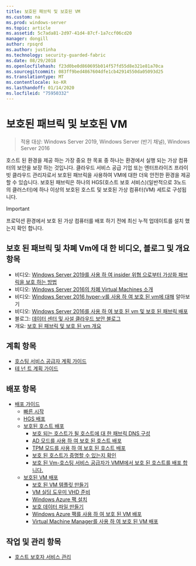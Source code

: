 ```yaml
---
title: 보호된 패브릭 및 보호된 VM
ms.custom: na
ms.prod: windows-server
ms.topic: article
ms.assetid: 5c7ada81-2d97-41d4-87cf-1a7ccf06cd20
manager: dongill
author: rpsqrd
ms.author: justinha
ms.technology: security-guarded-fabric
ms.date: 08/29/2018
ms.openlocfilehash: f23d0be0d860695b014f57fd55d8e321e81a70ca
ms.sourcegitcommit: 083ff9bed4867604dfe1cb42914550da05093d25
ms.translationtype: MT
ms.contentlocale: ko-KR
ms.lasthandoff: 01/14/2020
ms.locfileid: "75950332"
---
```

# <a name="guarded-fabric-and-shielded-vms"></a>보호된 패브릭 및 보호된 VM

>적용 대상: Windows Server 2019, Windows Server (반기 채널), Windows Server 2016

호스트 된 환경을 제공 하는 가장 중요 한 목표 중 하나는 환경에서 실행 되는 가상 컴퓨터의 보안을 보장 하는 것입니다. 클라우드 서비스 공급 기업 또는 엔터프라이즈 프라이빗 클라우드 관리자로서 보호된 패브릭을 사용하여 VM에 대한 더욱 안전한 환경을 제공할 수 있습니다. 보호된 패브릭은 하나의 HGS(호스트 보호 서비스)(일반적으로 3노드의 클러스터)에 하나 이상의 보호된 호스트 및 보호된 가상 컴퓨터(VM) 세트로 구성됩니다.

> [!IMPORTANT]
> 프로덕션 환경에서 보호 된 가상 컴퓨터를 배포 하기 전에 최신 누적 업데이트를 설치 했는지 확인 합니다.

## <a name="videos-blog-and-overview-topic-about-guarded-fabrics-and-shielded-vms"></a>보호 된 패브릭 및 차폐 Vm에 대 한 비디오, 블로그 및 개요 항목

- 비디오: [Windows Server 2019를 사용 하 여 insider 위협 으로부터 가상화 패브릭을 보호 하는 방법](https://myignite.techcommunity.microsoft.com/sessions/64690)
- 비디오: [Windows Server 2016의 차폐 Virtual Machines 소개](https://channel9.msdn.com/Shows/Mechanics/Introduction-to-Shielded-Virtual-Machines-in-Windows-Server-2016)
- 비디오: [Windows Server 2016 hyper-v를 사용 하 여 보호 된 vm에 대해](https://channel9.msdn.com/events/Ignite/2016/BRK3124) 알아보기
- 비디오: [Windows Server 2016를 사용 하 여 보호 된 vm 및 보호 된 패브릭 배포](https://mva.microsoft.com/training-courses/deploying-shielded-vms-and-a-guarded-fabric-with-windows-server-2016-17131?l=WFLef7vUD_4604300474)
- 블로그: [데이터 센터 및 사설 클라우드 보안 블로그](https://blogs.technet.microsoft.com/datacentersecurity/)
- 개요: [보호 된 패브릭 및 보호 된 vm 개요](Guarded-Fabric-and-Shielded-VMs.md)

## <a name="planning-topics"></a>계획 항목

- [호스팅 서비스 공급자 계획 가이드](guarded-fabric-planning-for-hosters.md)
- [테 넌 트 계획 가이드](guarded-fabric-shielded-vm-planning-for-tenants.md)

## <a name="deployment-topics"></a>배포 항목

- [배포 가이드](guarded-fabric-deploying-hgs-overview.md)
    - [빠른 시작](guarded-fabric-deployment-overview.md)
    - [HGS 배포](guarded-fabric-setting-up-the-host-guardian-service-hgs.md)
    - [보호된 호스트 배포](guarded-fabric-configure-hgs-with-authorized-hyper-v-hosts.md)
        - [보호 되는 호스트가 될 호스트에 대 한 패브릭 DNS 구성](guarded-fabric-configuring-fabric-dns.md)
        - [AD 모드를 사용 하 여 보호 된 호스트 배포](guarded-fabric-admin-trusted-attestation-creating-a-security-group.md)
        - [TPM 모드를 사용 하 여 보호 된 호스트 배포](guarded-fabric-tpm-trusted-attestation-capturing-hardware.md)
        - [보호 된 호스트가 증명할 수 있는지 확인](guarded-fabric-confirm-hosts-can-attest-successfully.md)
        - [보호 된 Vm-호스팅 서비스 공급자가 VMM에서 보호 된 호스트를 배포 합니다.](https://technet.microsoft.com/system-center-docs/vmm/scenario/guarded-hosts)
    - [보호된 VM 배포](guarded-fabric-configuration-scenarios-for-shielded-vms-overview.md)
        - [보호 된 VM 템플릿 만들기](guarded-fabric-create-a-shielded-vm-template.md)
        - [VM 실딩 도우미 VHD 준비](guarded-fabric-vm-shielding-helper-vhd.md)
        - [Windows Azure 팩 설치](guarded-fabric-hoster-sets-up-windows-azure-pack.md)
        - [보호 데이터 파일 만들기](guarded-fabric-tenant-creates-shielding-data.md)
        - [Windows Azure 팩를 사용 하 여 보호 된 VM 배포](guarded-fabric-shielded-vm-windows-azure-pack.md)
        - [Virtual Machine Manager를 사용 하 여 보호 된 VM 배포](guarded-fabric-tenant-deploys-shielded-vm-using-vmm.md)

## <a name="operations-and-management-topic"></a>작업 및 관리 항목

- [호스트 보호자 서비스 관리](guarded-fabric-manage-hgs.md)
